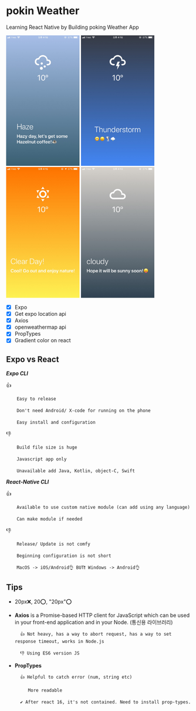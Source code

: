 # pokin Weather

Learning React Native by Building poking Weather App

<img src="https://github.com/HUIWON-RHO/pokin-weather/blob/master/images/weather1.jpg" width ="200">
<img src="https://github.com/HUIWON-RHO/pokin-weather/blob/master/images/weather2.jpg" width ="200">
<img src="https://github.com/HUIWON-RHO/pokin-weather/blob/master/images/weather3.jpg" width ="200">
<img src="https://github.com/HUIWON-RHO/pokin-weather/blob/master/images/weather4.jpg" width ="200">

- [x] Expo
- [x] Get expo location api
- [x] Axios
- [x] openweathermap api
- [x] PropTypes
- [x] Gradient color on react

## Expo vs React

**_Expo CLI_**

👍

        Easy to release

        Don't need Android/ X-code for running on the phone

        Easy install and configuration

👎

        Build file size is huge

        Javascript app only

        Unavailable add Java, Kotlin, object-C, Swift

**_React-Native CLI_**

👍

        Available to use custom native module (can add using any language)

        Can make module if needed

👎

        Release/ Update is not comfy

        Beginning configuration is not short

        MacOS -> iOS/Android👌 BUT❗ Windows -> Android👌

## Tips

- 20px❌, 20⭕, "20px"⭕

- **Axios** is a Promise-based HTTP client for JavaScript which can be used in your front-end application and in your Node. (통신용 라이브러리)

        👍 Not heavy, has a way to abort request, has a way to set response timeout, works in Node.js

        👎 Using ES6 version JS

- **PropTypes**

        👍 Helpful to catch error (num, string etc)

           More readable

        ✔ After react 16, it's not contained. Need to install prop-types.
